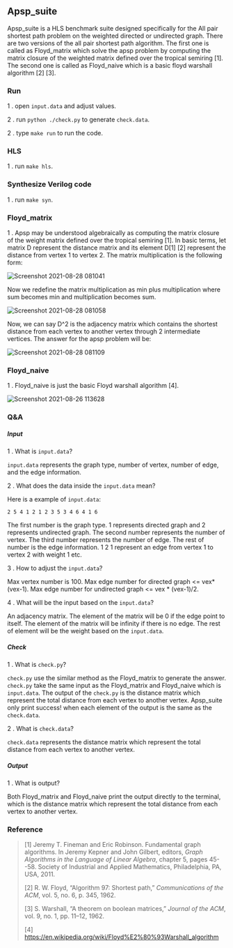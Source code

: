 



## Apsp_suite



Apsp_suite is a HLS benchmark suite designed specifically for the All pair shortest path problem on the weighted directed or undirected graph. There are two versions of the all pair shortest path algorithm. The first one is called as Floyd_matrix which solve the apsp problem by computing the matrix closure of the weighted matrix defined over the tropical semiring [1]. The second one is called as Floyd_naive which is a basic floyd warshall algorithm [2] [3]. 

### Run

1 . open `input.data` and adjust values.

2 . run `python ./check.py` to generate `check.data`.

2 . type `make run` to run the code.

### HLS

1 . run `make hls`.

### Synthesize Verilog code

1 . run `make syn`.

### Floyd_matrix

1 .  Apsp may be understood algebraically as computing the matrix closure of the weight matrix defined over the tropical semiring [1]. In basic terms, let matrix D represent the distance matrix and its element D[1] [2] represent the distance from vertex 1 to vertex 2.  The matrix multiplication is the following form:

![Screenshot 2021-08-28 081041](https://user-images.githubusercontent.com/84207576/131219058-e126be19-5d2b-44fb-84a1-bede2597901e.png)

Now we redefine the matrix multiplication as min plus multiplication where sum becomes min and multiplication becomes sum.

![Screenshot 2021-08-28 081058](https://user-images.githubusercontent.com/84207576/131219078-a436d672-07bf-4067-a53c-cb8a1f749b59.png)

Now, we can say D^2 is the adjacency matrix which contains the shortest distance from each vertex to another vertex through 2 intermediate vertices. The answer for the apsp problem will be:

![Screenshot 2021-08-28 081109](https://user-images.githubusercontent.com/84207576/131219083-bb358474-8755-4c7f-a44f-495054efe706.png)

### Floyd_naive

1 . Floyd_naive is just the basic Floyd warshall algorithm [4]. 

![Screenshot 2021-08-26 113628](https://user-images.githubusercontent.com/84207576/131001602-dd25c5c4-692e-4e58-9429-35a4b297668f.png)

### Q&A

##### Input

1 . What is `input.data`?

`input.data` represents the graph type, number of vertex, number of edge, and the edge information.

2 . What does the data inside the `input.data` mean?

Here is a example of `input.data`:

`2 5 4 1 2 1 2 3 5 3 4 6 4 1 6` 

The first number is the graph type. 1 represents directed graph and 2 represents undirected graph. The second number represents the number of vertex. The third number represents the number of edge. The rest of number is the edge information. 1 2 1 represent an edge from vertex 1 to vertex 2 with weight 1 etc. 

3 . How to adjust the `input.data`?

Max vertex number is 100. Max edge number for directed graph <=  vex*(vex-1). Max edge number for undirected graph <= vex * (vex-1)/2.

4 . What will be the input based on the `input.data`?

An adjacency matrix. The element of the matrix will be 0 if the edge point to itself.  The element of the matrix will be infinity if there is no edge. The rest of element will be the weight based on the `input.data`.

##### Check

1 . What is `check.py`?

`check.py` use the similar method as the Floyd_matrix to generate the answer. `check.py`  take the same input as the Floyd_matrix and Floyd_naive which is `input.data`. The output of the `check.py` is the distance matrix which represent the total distance from each vertex to another vertex. Apsp_suite only print success! when each element of the output is the same as the `check.data`.

2 . What is `check.data`?

`check.data` represents the distance matrix which represent the total distance from each vertex to another vertex.

##### Output

1 . What is output?

Both Floyd_matrix and Floyd_naive print the output directly to the terminal, which is the distance matrix which represent the total distance from each vertex to another vertex.

### Reference

> [1] Jeremy T. Fineman and Eric Robinson. Fundamental graph algorithms. In Jeremy Kepner and John Gilbert, editors, *Graph Algorithms in the Language of Linear Algebra*, chapter 5, pages 45--58. Society of Industrial and Applied Mathematics, Philadelphia, PA, USA, 2011.
>
> [2] R. W. Floyd, “Algorithm 97: Shortest path,” *Communications of the ACM*, vol. 5, no. 6, p. 345, 1962. 
>
> [3] S. Warshall, “A theorem on boolean matrices,” *Journal of the ACM*, vol. 9, no. 1, pp. 11–12, 1962. 
>
> [4] https://en.wikipedia.org/wiki/Floyd%E2%80%93Warshall_algorithm

